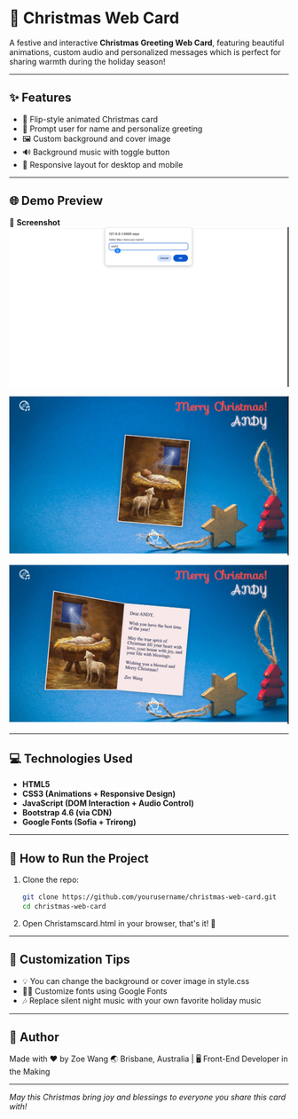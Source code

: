 # 🎄 Christmas Web Card

A festive and interactive **Christmas Greeting Web Card**, featuring beautiful animations, custom audio and personalized messages which is perfect for sharing warmth during the holiday season!

---

## ✨ Features

- 🎁 Flip-style animated Christmas card
- 💬 Prompt user for name and personalize greeting
- 🖼️ Custom background and cover image
- 🔊 Background music with toggle button
- 📱 Responsive layout for desktop and mobile

---

## 🌐 Demo Preview

📸 **Screenshot**
![Christmas Card Screenshot](static/Screenshot1.png)

![Christmas Card Screenshot](static/Screenshot3.png)

![Christmas Card Screenshot](static/Screenshot2.png)

---

## 💻 Technologies Used

- **HTML5**
- **CSS3 (Animations + Responsive Design)**
- **JavaScript (DOM Interaction + Audio Control)**
- **Bootstrap 4.6 (via CDN)**
- **Google Fonts (Sofia + Trirong)**

---

## 🚀 How to Run the Project

1. Clone the repo:
   ```bash
   git clone https://github.com/yourusername/christmas-web-card.git
   cd christmas-web-card
   ```
2. Open Christamscard.html in your browser, that's it! 🎉

---

## 🎯 Customization Tips
- 💡 You can change the background or cover image in style.css
- 🧑‍🎨 Customize fonts using Google Fonts
- 🎶 Replace silent night music with your own favorite holiday music

---

## 🙌 Author
Made with ❤️ by Zoe Wang
🌏 Brisbane, Australia | 🖥️ Front-End Developer in the Making

---

<p><i>May this Christmas bring joy and blessings to everyone you share this card with!</i></p>
